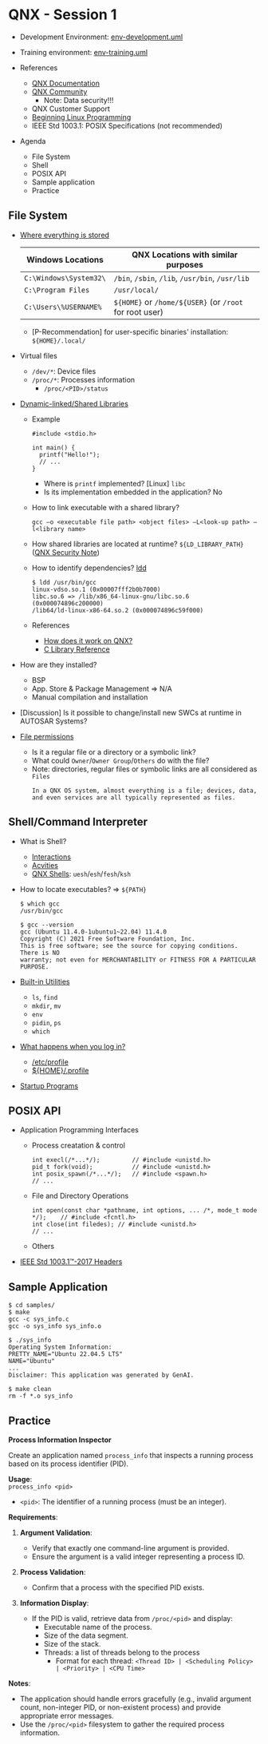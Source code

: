 # QNX - Session 1
* Development Environment: [env-development.uml](./illustrations/env-development.uml)
* Training environment:  [env-training.uml](./illustrations/env-training.uml)
* References
  * [QNX Documentation](https://www.qnx.com/developers/docs/8.0/#com.qnx.doc.qnxsdp.nav/topic/bookset.html)
  * [QNX Community](https://www.qnx.com/developers/community.html)
    * Note: Data security!!!
  * QNX Customer Support
  * [Beginning Linux Programming](https://www.oreilly.com/library/view/beginning-linux-programming/9780470147627/9781118058619f07.xhtml)
  * IEEE Std 1003.1: POSIX Specifications (not recommended)

* Agenda
  * File System
  * Shell
  * POSIX API
  * Sample application
  * Practice

## File System
* [Where everything is stored](https://www.qnx.com/developers/docs/8.0/com.qnx.doc.neutrino.user_guide/topic/files_FILELOCATIONS.html)

  | Windows Locations | QNX Locations with similar purposes |
  |---|---|
  | `C:\Windows\System32\` | `/bin`, `/sbin`, `/lib`, `/usr/bin`, `/usr/lib` |
  | `C:\Program Files` | `/usr/local/` |
  | `C:\Users\%USERNAME%` | `${HOME}` or `/home/${USER}` (or `/root` for root user) |

  * [P-Recommendation] for user-specific binaries' installation: `${HOME}/.local/`

* Virtual files
  * `/dev/*`: Device files
  * `/proc/*`: Processes information
    * `/proc/<PID>/status`

* [Dynamic-linked/Shared Libraries](https://www.qnx.com/developers/docs/8.0/com.qnx.doc.neutrino.sys_arch/topic/dll.html)

  * Example
    ```
    #include <stdio.h>

    int main() {
      printf("Hello!");
      // ...
    }
    ```

    * Where is `printf` implemented? [Linux] `libc`
    * Is its implementation embedded in the application? No

  * How to link executable with a shared library?
    ```
    gcc –o <executable file path> <object files> –L<look-up path> –l<library name>
    ```

  * How shared libraries are located at runtime? `${LD_LIBRARY_PATH}` ([QNX Security Note](https://www.qnx.com/developers/docs/8.0/com.qnx.doc.neutrino.sys_arch/topic/dll_Runtime_linker.html))

  * How to identify dependencies? [ldd](https://www.qnx.com/developers/docs/8.0/com.qnx.doc.neutrino.utilities/topic/l/ldd.html)
    ```
    $ ldd /usr/bin/gcc
    linux-vdso.so.1 (0x00007fff2b0b7000)
    libc.so.6 => /lib/x86_64-linux-gnu/libc.so.6 (0x000074896c200000)
    /lib64/ld-linux-x86-64.so.2 (0x000074896c59f000)
    ```
  * References
    * [How does it work on QNX?](https://www.qnx.com/developers/docs/8.0/com.qnx.doc.neutrino.sys_arch/topic/dll.html)
    * [C Library Reference](https://www.qnx.com/developers/docs/8.0/com.qnx.doc.neutrino.lib_ref/topic/full_safety_a.html)


* How are they installed?
  * BSP
  * App. Store & Package Management => N/A
  * Manual compilation and installation

* [Discussion] Is it possible to change/install new SWCs at runtime in AUTOSAR Systems?

* [File permissions](https://www.qnx.com/developers/docs/8.0/com.qnx.doc.neutrino.user_guide/topic/files_PERMISSIONS.html)
  * Is it a regular file or a directory or a symbolic link?
  * What could `Owner`/`Owner Group`/`Others` do with the file?
  * Note: directories, regular files or symbolic links are all considered as `Files`
    ```
    In a QNX OS system, almost everything is a file; devices, data, and even services are all typically represented as files.
    ```

## Shell/Command Interpreter
* What is Shell?
  * [Interactions](./illustrations/shell-interactions.uml)
  * [Acvities](./illustrations/shell-activities.uml)
  * [QNX Shells](https://www.qnx.com/developers/docs/8.0/com.qnx.doc.neutrino.user_guide/topic/cmdline_Shell.html): `uesh`/`esh`/`fesh`/`ksh`

* How to locate executables? => `${PATH}`
    ```
    $ which gcc
    /usr/bin/gcc

    $ gcc --version
    gcc (Ubuntu 11.4.0-1ubuntu1~22.04) 11.4.0
    Copyright (C) 2021 Free Software Foundation, Inc.
    This is free software; see the source for copying conditions.  There is NO
    warranty; not even for MERCHANTABILITY or FITNESS FOR A PARTICULAR PURPOSE.
    ```

* [Built-in Utilities](https://www.qnx.com/developers/docs/8.0/com.qnx.doc.neutrino.utilities/topic/about.html)
  * `ls`, `find`
  * `mkdir`, `mv`
  * `env`
  * `pidin`, `ps`
  * `which`

* [What happens when you log in?](https://www.qnx.com/developers/docs/8.0/com.qnx.doc.neutrino.user_guide/topic/environment_LoggingIn.html)
  * [/etc/profile](https://www.qnx.com/developers/docs/8.0/com.qnx.doc.neutrino.user_guide/topic/environment_etc_profile.html)
  * [${HOME}/.profile](https://www.qnx.com/developers/docs/8.0/com.qnx.doc.neutrino.user_guide/topic/environment_profile.html)

* [Startup Programs](https://www.qnx.com/developers/docs/8.0/com.qnx.doc.neutrino.building/topic/startup/startup_about.html)

## POSIX API
* Application Programming Interfaces
  * Process creatation & control
    ```
    int execl(/*...*/);         // #include <unistd.h>
    pid_t fork(void);           // #include <unistd.h>
    int posix_spawn(/*...*/);   // #include <spawn.h>
    // ...
    ```

  * File and Directory Operations
    ```
    int open(const char *pathname, int options, ... /*, mode_t mode */);    // #include <fcntl.h>
    int close(int filedes); // #include <unistd.h>
    // ...
    ```

  * Others

* [IEEE Std 1003.1™-2017 Headers](https://pubs.opengroup.org/onlinepubs/9699919799.2018edition/idx/head.html)

## Sample Application
```
$ cd samples/
$ make
gcc -c sys_info.c
gcc -o sys_info sys_info.o

$ ./sys_info
Operating System Information:
PRETTY_NAME="Ubuntu 22.04.5 LTS"
NAME="Ubuntu"
...
Disclaimer: This application was generated by GenAI.

$ make clean
rm -f *.o sys_info

```

## Practice
**Process Information Inspector**

Create an application named `process_info` that inspects a running process based on its process identifier (PID).

**Usage**:  
`process_info <pid>`  
- `<pid>`: The identifier of a running process (must be an integer).

**Requirements**:  
1. **Argument Validation**:  
   - Verify that exactly one command-line argument is provided.  
   - Ensure the argument is a valid integer representing a process ID.

2. **Process Validation**:  
   - Confirm that a process with the specified PID exists.

3. **Information Display**:  
   - If the PID is valid, retrieve data from `/proc/<pid>` and display:  
     - Executable name of the process.  
     - Size of the data segment.  
     - Size of the stack.
     - Threads: a list of threads belong to the process
       - Format for each thread: `<Thread ID> | <Scheduling Policy> | <Priority> | <CPU Time>`

**Notes**:  
- The application should handle errors gracefully (e.g., invalid argument count, non-integer PID, or non-existent process) and provide appropriate error messages.  
- Use the `/proc/<pid>` filesystem to gather the required process information.
